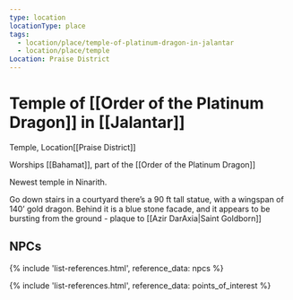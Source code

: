 ```yaml
---
type: location
locationType: place
tags:
  - location/place/temple-of-platinum-dragon-in-jalantar
  - location/place/temple
Location: Praise District
---
```


# Temple of  [[Order of the Platinum Dragon]] in [[Jalantar]]
Temple, <span class="dataview inline-field"><span class="inline-field-key">Location</span><span class="inline-field-value">[[Praise District]]</span></span>

Worships [[Bahamat]], part of the [[Order of the Platinum Dragon]]

Newest temple in Ninarith. 

Go down stairs in a courtyard there’s a 90 ft tall statue, with a wingspan of 140’ gold dragon. Behind it is a blue stone facade, and it appears to be bursting from the ground - plaque to [[Azir DarAxia|Saint Goldborn]]

## NPCs
{% include 'list-references.html', reference_data: npcs %}

{% include 'list-references.html', reference_data: points_of_interest %}

